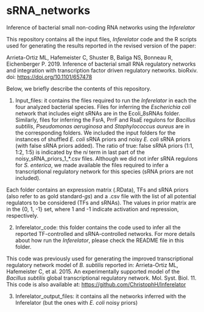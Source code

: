 # sRNA_networks
Inference of bacterial small non-coding RNA networks using the *Inferelator*

This repository contains all the input files, *Inferelator* code and the R scripts used for generating the results reported in the revised version of the paper:

Arrieta-Ortiz ML, Hafemeister C, Shuster B, Baliga NS, Bonneau R, Eichenberger P. 2019. Inference of bacterial small RNA regulatory networks  and integration with transcription factor driven regulatory networks. bioRxiv. doi: https://doi.org/10.1101/657478  
 
Below, we briefly describe the contents of this repository. 

1.	Input_files: it contains the files required to run the *Inferelator* in each the four analyzed bacterial species. Files for inferring the *Escherichia coli* network that includes eight sRNAs are in the Ecoli_8sRNAs folder. Similarly,  files for inferring the FsrA, PrrF and RsaE regulons for *Bacillus subtilis*, *Pseudomonas aeruginosa* and *Staphylococcus aureus* are in the corresponding folders. We included the input folders for the instances of shuffled *E. coli* sRNA priors and noisy *E. coli* sRNA priors (with false sRNA priors added). The ratio of true: false sRNA priors (1:1, 1:2, 1:5) is indicated by the n*i* term in last part of the noisy_sRNA_priors_1_*.csv files. Although we did not infer sRNA regulons for *S. enterica*, we made available the files required to infer a transcriptional regulatory network for this species (sRNA priors are not included). 

Each folder contains an expression matrix (.RData), TFs and sRNA priors (also refer to as gold standard-*gs*) and a .csv file with the list of all potential regulators to be considered (TFs and sRNAs). The values in prior matrix are in the {0, 1, -1} set, where 1 and -1 indicate activation and repression, respectively.

2.	Inferelator_code: this folder contains the code used to infer all the reported TF-controlled and sRNA-controlled networks. For more details about how run the *Inferelator*, please check the README file in this folder. 

This code was previously used for generating the improved transcriptional regulatory network model of *B. subtilis* reported in: Arrieta-Ortiz ML, Hafemeister C, et al. 2015. An experimentally supported model of the *Bacillus subtilis* global transcriptional regulatory network. Mol. Syst. Biol.  11. This code is also available at: https://github.com/ChristophH/Inferelator

3.	Inferelator_output_files: it contains all the networks inferred with the Inferelator (but the ones with *E. coli* noisy priors)

